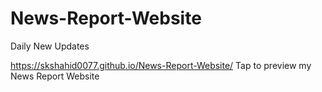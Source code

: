 # News-Report-Website
Daily New Updates 

https://skshahid0077.github.io/News-Report-Website/ Tap to preview my News Report Website
